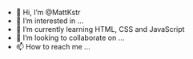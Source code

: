 - 👋 Hi, I’m @MattKstr
- 👀 I’m interested in ...
- 🌱 I’m currently learning HTML, CSS and JavaScript
- 💞️ I’m looking to collaborate on ...
- 📫 How to reach me ...

<!---
MattKstr/MattKstr is a ✨ special ✨ repository because its `README.md` (this file) appears on your GitHub profile.
You can click the Preview link to take a look at your changes.
--->
